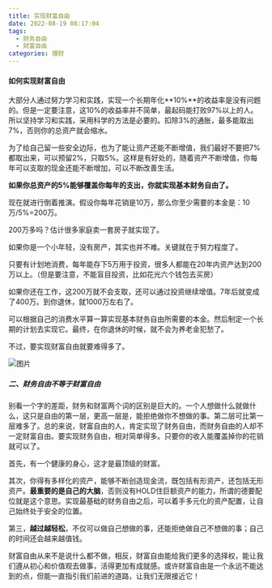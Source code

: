 ```yaml
---
title: 实现财富自由
date: 2022-08-19 08:17:04
tags:
  - 财务自由
  - 财富自由
categories: 理财
---
```


#### 如何实现财富自由

​    大部分人通过努力学习和实践，实现一个长期年化**10%**的收益率是没有问题的。但是一定要注意，这10%的收益率并不简单，最起码能打败97%以上的人。所以坚持学习和实践，采用科学的方法是必要的。扣除3%的通胀，最多能取出7%，否则你的总资产就会缩水。

​    为了给自己留一些安全边际，也为了能让资产还能不断增值，我们最好不要把7%都取出来，可以预留2%，只取5%。这样是有好处的，随着资产不断增值，你每年可以支取的现金还能不断增加，可以不断改善生活。

​    **如果你总资产的5%能够覆盖你每年的支出，你就实现基本财务自由了。**

<!--more-->

现在就进行倒着推演。假设你每年花销是10万，那么你至少需要的本金是：10万/5%=200万。

200万多吗？估计很多家庭卖一套房子就实现了。

如果你是一个小年轻，没有房产，其实也并不难。关键就在于努力程度了。

只要有计划地消费，每年能存下5万用于投资，很多人都能在20年内资产达到200万以上。（但是要注意，不能盲目投资，比如花光六个钱包去买房）

如果你还在工作，这200万就不会支取，还可以通过投资继续增值。7年后就变成了400万。到你退休，就1000万左右了。

可以根据自己的消费水平算一算实现基本财务自由所需要的本金。然后制定一个长期的计划去实现它。最终，在你退休的时候，就不会为养老金犯愁了。

不过，要实现财富自由就要难得多了。

![图片](https://mmbiz.qpic.cn/mmbiz_png/4lVkwFobUqQra28CXWbUvuuQ96UmfgGE1NloDhhSGHEc60K4aU66pkNCPJMMdkhadeMlOkoNkyqJnw6hiaba6Kw/640?wx_fmt=png&wxfrom=5&wx_lazy=1&wx_co=1)



##### 二、财务自由不等于财富自由

别看一个字的差距，财务和财富两个词的区别是巨大的。一个人想做什么就做什么，这只是自由的第一层，更高一层是，能拒绝做你不想做的事。第二层可比第一层难多了。总的来说，财富自由的人，肯定实现了财务自由，而财务自由的人却不一定财富自由。要实现财务自由，相对简单得多。只要你的收入能覆盖掉你的花销就可以了。

首先，有一个健康的身心，这才是最顶级的财富。

其次，你得有多样化的资产，能够不断创造现金流，既包括有形资产，还包括无形资产。**最重要的是自己的大脑**，否则没有HOLD住巨额资产的能力，所谓的德要配位就是这个意思。实现最基础的财务自由之后，可以着手多元化的资产配置，让自己始终处于安全的位置。

第三，**越过越轻松**，不仅可以做自己想做的事，还能拒绝做自己不想做的事；自己的时间还会越来越值钱。

财富自由从来不是说什么都不做，相反，财富自由能给我们更多的选择权，能让我们遵从初心和价值观去做事，活得更加有成就感。或许财富自由是一个永远不能达到的点，但能一直指引我们前进的道路，让我们无限接近它！
